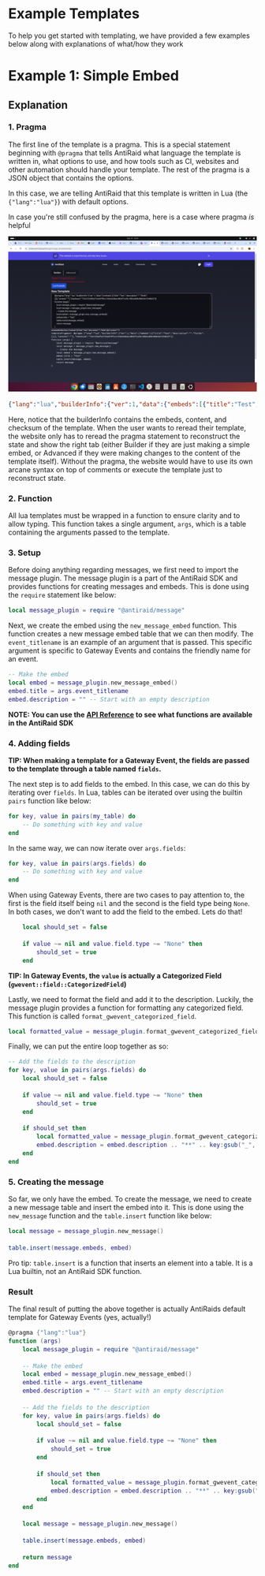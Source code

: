 # Example Templates

To help you get started with templating, we have provided a few examples below along with explanations of what/how they work

# Example 1: Simple Embed

## Explanation

### 1. Pragma

The first line of the template is a pragma. This is a special statement beginning with ``@pragma`` that tells AntiRaid what language the template is written in, what options to use, and how tools such as CI, websites and other automation should handle your template. The rest of the pragma is a JSON object that contains the options. 

In this case, we are telling AntiRaid that this template is written in Lua (the ``{"lang":"lua"}``) with default options.

In case you're still confused by the pragma, here is a case where pragma *is* helpful

![Pragma on website image](3-example-pragmaimg.png)

```json
{"lang":"lua","builderInfo":{"ver":1,"data":{"embeds":[{"title":"Test","description":"","fields":[]}],"content":""},"checksum":"72e7225dfa2725a979fccc763e2e5bac3855f1cd3c10b5cd00c90b53e724db23"}}
```

Here, notice that the builderInfo contains the embeds, content, and checksum of the template. When the user wants to reread their template, the website only has to reread the pragma statement to reconstruct the state and show the right tab (either Builder if they are just making a simple embed, or Advanced if they were making changes to the content of the template itself). Without the pragma, the website would have to use its own arcane syntax on top of comments or execute the template just to reconstruct state.

### 2. Function

All lua templates must be wrapped in a function to ensure clarity and to allow typing. This function takes a single argument, ``args``, which is a table containing the arguments passed to the template.

### 3. Setup

Before doing anything regarding messages, we first need to import the message plugin. The message plugin is a part of the AntiRaid SDK and provides functions for creating messages and embeds. This is done using the ``require`` statement like below:

```lua
local message_plugin = require "@antiraid/message"
```

Next, we create the embed using the ``new_message_embed`` function. This function creates a new message embed table that we can then modify. The ``event_titlename`` is an example of an argument that is passed. This specific argument is specific to Gateway Events and contains the friendly name for an event.

```lua
-- Make the embed
local embed = message_plugin.new_message_embed()
embed.title = args.event_titlename
embed.description = "" -- Start with an empty description
```

**NOTE: You can use the [API Reference](./2-plugins.md) to see what functions are available in the AntiRaid SDK**

### 4. Adding fields

**TIP: When making a template for a Gateway Event, the fields are passed to the template through a table named ``fields``.**

The next step is to add fields to the embed. In this case, we can do this by iterating over ``fields``. In Lua, tables can be iterated over using the builtin ``pairs`` function like below:

```lua
for key, value in pairs(my_table) do
    -- Do something with key and value
end
```

In the same way, we can now iterate over ``args.fields``:

```lua
for key, value in pairs(args.fields) do
    -- Do something with key and value
end
```

When using Gateway Events, there are two cases to pay attention to, the first is the field itself being ``nil`` and the second is the field type being ``None``. In both cases, we don't want to add the field to the embed. Lets do that!

```lua
    local should_set = false

    if value ~= nil and value.field.type ~= "None" then
        should_set = true
    end
```

**TIP: In Gateway Events, the ``value`` is actually a Categorized Field (``gwevent::field::CategorizedField``)**

Lastly, we need to format the field and add it to the description. Luckily, the message plugin provides a function for formatting any categorized field. This function is called ``format_gwevent_categorized_field``. 

```lua
local formatted_value = message_plugin.format_gwevent_categorized_field(value)
```

Finally, we can put the entire loop together as so:

```lua
-- Add the fields to the description
for key, value in pairs(args.fields) do
    local should_set = false

    if value ~= nil and value.field.type ~= "None" then
        should_set = true
    end

    if should_set then
        local formatted_value = message_plugin.format_gwevent_categorized_field(value)
        embed.description = embed.description .. "**" .. key:gsub("_", " "):upper() .. "**: " .. formatted_value .. "\n"
    end
end
```

### 5. Creating the message

So far, we only have the embed. To create the message, we need to create a new message table and insert the embed into it. This is done using the ``new_message`` function and the ``table.insert`` function like below:

```lua
local message = message_plugin.new_message()

table.insert(message.embeds, embed)
```

Pro tip: ``table.insert`` is a function that inserts an element into a table. It is a Lua builtin, not an AntiRaid SDK function.

### Result

The final result of putting the above together is actually AntiRaids default template for Gateway Events (yes, actually!)

```lua
@pragma {"lang":"lua"}
function (args) 
    local message_plugin = require "@antiraid/message"

    -- Make the embed
    local embed = message_plugin.new_message_embed()
    embed.title = args.event_titlename
    embed.description = "" -- Start with an empty description

    -- Add the fields to the description
    for key, value in pairs(args.fields) do
        local should_set = false

        if value ~= nil and value.field.type ~= "None" then
            should_set = true
        end
    
        if should_set then
            local formatted_value = message_plugin.format_gwevent_categorized_field(value)
            embed.description = embed.description .. "**" .. key:gsub("_", " "):upper() .. "**: " .. formatted_value .. "\n"
        end
    end

    local message = message_plugin.new_message()

    table.insert(message.embeds, embed)

    return message
end
```
